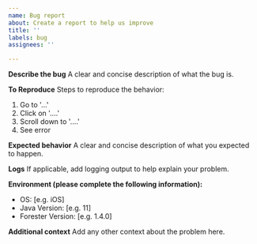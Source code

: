 ```yaml
---
name: Bug report
about: Create a report to help us improve
title: ''
labels: bug
assignees: ''

---
```


**Describe the bug**
A clear and concise description of what the bug is.

**To Reproduce**
Steps to reproduce the behavior:
1. Go to '...'
2. Click on '....'
3. Scroll down to '....'
4. See error

**Expected behavior**
A clear and concise description of what you expected to happen.

**Logs**
If applicable, add logging output to help explain your problem.

**Environment (please complete the following information):**
 - OS: [e.g. iOS]
 - Java Version: [e.g. 11]
 - Forester Version: [e.g. 1.4.0]

**Additional context**
Add any other context about the problem here.
